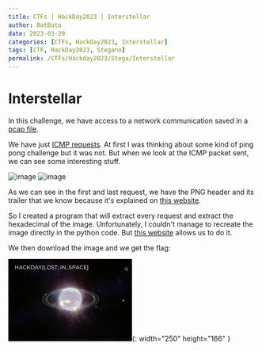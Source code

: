 ```yaml
---
title: CTFs | HackDay2023 | Interstellar
author: BatBato
date: 2023-03-20
categories: [CTFs, HackDay2023, Interstellar]
tags: [CTF, HackDay2023, Stegano]
permalink: /CTFs/Hackday2023/Stega/Interstellar
---
```


# Interstellar
In this challenge, we have access to a network communication saved in a [pcap file](https://github.com/Nouman404/nouman404.github.io/blob/main/_posts/CTFs/Hackday2023/Stega/Interstellar/dump.pcap).

We have just [ICMP requests](https://en.wikipedia.org/wiki/Internet_Control_Message_Protocol). At first I was thinking about some kind of ping pong challenge but it was not. But when we look at the ICMP packet sent, we can see some interesting stuff.

![image](https://user-images.githubusercontent.com/73934639/226409512-4db567de-1237-4d36-bb2f-7ece32ee717e.png)
![image](https://user-images.githubusercontent.com/73934639/226409994-3eb84d14-22f9-46e8-94d2-a83b14156ea3.png)

As we can see in the first and last request, we have the PNG header and its trailer that we know because it's explained on [this website](https://www.garykessler.net/library/file_sigs.html).

So I created a program that will extract every request and extract the hexadecimal of the image. Unfortunately, I couldn't manage to recreate the image directly in the python code. But [this website](https://codepen.io/abdhass/full/jdRNdj) allows us to do it.

We then download the image and we get the flag:

![](./Interstellar/index.png){: width="250" height="166" }
